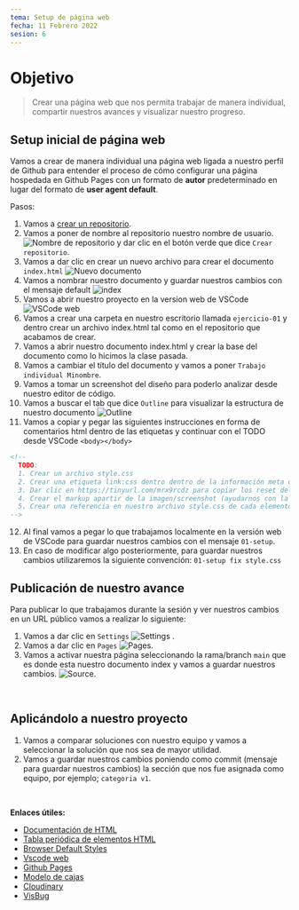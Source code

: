 ```yaml
---
tema: Setup de página web
fecha: 11 Febrero 2022
sesion: 6
---
```


# Objetivo

> Crear una página web que nos permita trabajar de manera individual, compartir nuestros avances y visualizar nuestro progreso.

## Setup inicial de página web

Vamos a crear de manera individual una página web ligada a nuestro perfil de Github para entender el proceso de cómo configurar una página hospedada en Github Pages con un formato de **autor** predeterminado en lugar del formato de **user agent default**.

Pasos:

1. Vamos a [crear un repositorio](https://repo.new).
2. Vamos a poner de nombre al repositorio nuestro nombre de usuario. ![Nombre de repositorio](https://res.cloudinary.com/pmichventura/image/upload/v1644504387/CENTRO/nombre.png) y dar clic en el botón verde que dice `Crear repositorio`.
3. Vamos a dar clic en crear un nuevo archivo para crear el documento `index.html` ![Nuevo documento](https://res.cloudinary.com/pmichventura/image/upload/v1644505045/CENTRO/nuevo.png)
4. Vamos a nombrar nuestro documento y guardar nuestros cambios con el mensaje default ![index](https://res.cloudinary.com/pmichventura/image/upload/v1644505506/CENTRO/index.jpg)
5. Vamos a abrir nuestro proyecto en la version web de VSCode ![VSCode web](https://res.cloudinary.com/pmichventura/image/upload/v1644506107/CENTRO/vscodedev.png)
6. Vamos a crear una carpeta en nuestro escritorio llamada `ejercicio-01` y dentro crear un archivo index.html tal como en el repositorio que acabamos de crear. 
7. Vamos a abrir nuestro documento index.html y crear la base del documento como lo hicimos la clase pasada.
8. Vamos a cambiar el título del documento y vamos a poner `Trabajo individual Minombre`.
9. Vamos a tomar un screenshot del diseño para poderlo analizar desde nuestro editor de código.
10. Vamos a buscar el tab que dice `Outline` para visualizar la estructura de nuestro documento ![Outline](https://res.cloudinary.com/pmichventura/image/upload/v1644507215/CENTRO/outline.png)
11. Vamos a copiar y pegar las siguientes instrucciones en forma de comentarios html dentro de las etiquetas y continuar con el TODO desde VSCode `<body></body>`
```html
<!--
  TODO:
  1. Crear un archivo style.css
  2. Crear una etiqueta link:css dentro dentro de la información meta del documento.
  3. Dar clic en https://tinyurl.com/mrx9rcdz para copiar los reset del gist y pegarlo en el archivo style.css.
  4. Crear el markup apartir de la imagen/screenshot (ayudarnos con la tabla periódica ubicada al final del documento en enlaces útiles).
  5. Crear una referencia en nuestro archivo style.css de cada elemento que creamos en el archivo index.html para poderle dar formato posteriormente.
-->
```
12. Al final vamos a pegar lo que trabajamos localmente en la versión web de VSCode para guardar nuestros cambios con el mensaje `01-setup`.
13. En caso de modificar algo posteriormente, para guardar nuestros cambios utilizaremos la siguiente convención: `01-setup fix style.css`

## Publicación de nuestro avance

Para publicar lo que trabajamos durante la sesión y ver nuestros cambios en un URL público vamos a realizar lo siguiente:

1. Vamos a dar clic en `Settings` ![Settings](https://res.cloudinary.com/pmichventura/image/upload/v1644508465/CENTRO/settings_btn.png) .
2. Vamos a dar clic en `Pages` ![Pages](https://res.cloudinary.com/pmichventura/image/upload/v1644508465/CENTRO/pages.png).
3. Vamos a activar nuestra página seleccionando la rama/branch `main` que es donde esta nuestro documento index y vamos a guardar nuestros cambios. ![Source](https://res.cloudinary.com/pmichventura/image/upload/v1644508465/CENTRO/source.png).

<br>

## Aplicándolo a nuestro proyecto

1. Vamos a comparar soluciones con nuestro equipo y vamos a seleccionar la solución que nos sea de mayor utilidad.
2. Vamos a guardar nuestros cambios poniendo como commit (mensaje para guardar nuestros cambios) la sección que nos fue asignada como equipo, por ejemplo; `categoria v1`.

<br>

**Enlaces útiles:**

* [Documentación de HTML](https://mdn.io/html/es)
* [Tabla periódica de elementos HTML](https://madebymike.github.io/html5-periodic-table/)
* [Browser Default Styles](https://browserdefaultstyles.com)
* [Vscode web](https://vscode.dev)
* [Github Pages](https://pages.github.com)
* [Modelo de cajas](https://mysterious-van.surge.sh/)
* [Cloudinary](https://cloudinary.com)
* [VisBug](https://chrome.google.com/webstore/detail/visbug/cdockenadnadldjbbgcallicgledbeoc)
